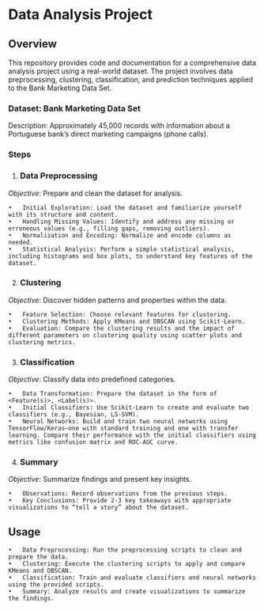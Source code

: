 # Data Analysis Project

## Overview

This repository provides code and documentation for a comprehensive data analysis project using a real-world dataset. The project involves data preprocessing, clustering, classification, and prediction techniques applied to the Bank Marketing Data Set.

### Dataset: Bank Marketing Data Set

Description: Approximately 45,000 records with information about a Portuguese bank’s direct marketing campaigns (phone calls).

### Steps

1. ### Data Preprocessing

*Objective*: Prepare and clean the dataset for analysis.

	•	Initial Exploration: Load the dataset and familiarize yourself with its structure and content.
	•	Handling Missing Values: Identify and address any missing or erroneous values (e.g., filling gaps, removing outliers).
	•	Normalization and Encoding: Normalize and encode columns as needed.
	•	Statistical Analysis: Perform a simple statistical analysis, including histograms and box plots, to understand key features of the dataset.

2. ### Clustering

*Objective*: Discover hidden patterns and properties within the data.

	•	Feature Selection: Choose relevant features for clustering.
	•	Clustering Methods: Apply KMeans and DBSCAN using Scikit-Learn.
	•	Evaluation: Compare the clustering results and the impact of different parameters on clustering quality using scatter plots and clustering metrics.

3. ### Classification

*Objective*: Classify data into predefined categories.

	•	Data Transformation: Prepare the dataset in the form of <Feature(s)>, <Label(s)>.
	•	Initial Classifiers: Use Scikit-Learn to create and evaluate two classifiers (e.g., Bayesian, LS-SVM).
	•	Neural Networks: Build and train two neural networks using TensorFlow/Keras—one with standard training and one with transfer learning. Compare their performance with the initial classifiers using metrics like confusion matrix and ROC-AUC curve.

4. ### Summary

*Objective*: Summarize findings and present key insights.

	•	Observations: Record observations from the previous steps.
	•	Key Conclusions: Provide 2-3 key takeaways with appropriate visualizations to “tell a story” about the dataset.

## Usage

	•	Data Preprocessing: Run the preprocessing scripts to clean and prepare the data.
	•	Clustering: Execute the clustering scripts to apply and compare KMeans and DBSCAN.
	•	Classification: Train and evaluate classifiers and neural networks using the provided scripts.
	•	Summary: Analyze results and create visualizations to summarize the findings.
